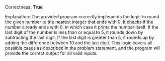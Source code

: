 Correctness: **True**

Explanation: The provided program correctly implements the logic to round the given number to the nearest integer that ends with 0. It checks if the number already ends with 0, in which case it prints the number itself. If the last digit of the number is less than or equal to 5, it rounds down by subtracting the last digit. If the last digit is greater than 5, it rounds up by adding the difference between 10 and the last digit. This logic covers all possible cases as described in the problem statement, and the program will provide the correct output for all valid inputs.